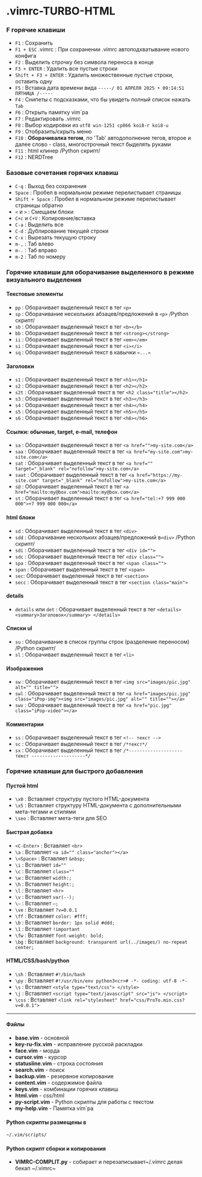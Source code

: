 # .vimrc-TURBO-HTML

### F горячие клавиши

- `F1` : Сохранить
- `F1 + ESC` .vimrc : При сохранении .vimrc автоподхватывание нового конфига
- `F2` : Выделить строчку без символа переноса в конце
- `F3 + ENTER` : Удалить все пустые строки
- `Shift + F3 + ENTER` : Удалить множественные пустые строки, оставить одну
- `F5` : Вставка дата времени вида `-----/ 01 АПРЕЛЯ 2025 • 09:14:51 ПЯТНИЦА /-----`
- `F4` : Снипеты с подсказками, что бы увидеть полный список нажать `Tab`
- `F6` : Открыть памятку vim`ра
- `F7` : Редактировать .vimrc
- `F8` : Выбор кодировки из `utf8 win-1251 cp866 koi8-r koi8-u`
- `F9` : Отобразить/скрыть меню
- `F10` : **Оборачивалка тегом**, по 'Tab' автодополнение тегов, второе и далее слово - class,  многострочный текст быделять руками
- `F11` : html клинер /Python скрипт/
- `F12` : NERDTree

### Базовые сочетания горячих клавиш

- `C-q` :  Выход без сохранения
- `Space` : Пробел в нормальном режиме перелистывает страницы
- `Shift + Space` : Пробел в нормальном режиме перелистывает страницы обратно
- `<` и `>` : Смещаем блоки
- `C+c` и `C+V` :  Копировние/вставка
- `C-a` : Выделить все
- `C-d` : Дублирование текущей строки
- `C-x` : Вырезать текущую строку
- `m-,` : Таб влево
- `m-.` : Таб вправо
- `m-2` : Таб по номеру
### Горячие клавиши для оборачивание выделенного в режиме визуального выделения

#### Текстовые элементы

- `pp` : Оборачивает выделенный текст в тег `<p>`
- `sp` : Оборачивание нескольких абзацев/предложений в `<p>` /Python скрипт/
- `sb` : Оборачивает выделенный текст в тег `<b></b>`
- `bb` : Оборачивает выделенный текст в тег `<strong></strong>`
- `ii` : Оборачивает выделенный текст в тег `<em></em>`
- `si` : Оборачивает выделенный текст в тег `<i></i>`
- `sq` : Оборачивает выделенный текст в кавычки `«...»`

#### Заголовки

- `s1` : Оборачивает выделенный текст в тег `<h1></h1>`
- `s2` : Оборачивает выделенный текст в тег `<h2></h2>`
- `s2t` : Оборачивает выделенный текст в тег `<h2 class="title"></h2>`
- `s3` : Оборачивает выделенный текст в тег `<h3></h3>`
- `s4` : Оборачивает выделенный текст в тег `<h4></h4>`
- `s5` : Оборачивает выделенный текст в тег `<h5></h5>`
- `s6` : Оборачивает выделенный текст в тег `<h6></h6>`

#### Ссылки: обычные, target, e-mail, телефон

- `sa` : Оборачивает выделенный текст в тег `<a href="">my-site.com</a>`
- `saa` : Оборачивает выделенный текст в тег `<a href="my-site.com">my-site.com</a>`
- `sat` : Оборачивает выделенный текст в тег `<a href="" target="_blank" rel="nofollow">my-site.com</a>`
- `saat` : Оборачивает выделенный текст в тег `<a href="https://my-site.com" target="_blank" rel="nofollow">my-site.com</a>`
- `s@` : Оборачивает выделенный текст в тег `<a href="mailto:my@box.com">mailto:my@box.com</a>`
- `st` : Оборачивает выделенный текст в тег `<a href="tel:+7 999 000 000">+7 999 000 000</a>`

#### html блоки

- `sd` : Оборачивает выделенный текст в тег `<div>`
- `sdd` : Оборачивание нескольких абзацев/предложений в`<div>` /Python скрипт/
- `sdi` : Оборачивает выделенный текст в тег `<div id="">`
- `sdc` : Оборачивает выделенный текст в тег `<div class="">`
- `spa` : Оборачивает выделенный текст в тег `<span class="">`
- `span` : Оборачивает выделенный текст в тег `<span>`
- `sec`: Оборачивает выделенный текст в тег `<section>`
- `secc` : Оборачивает выделенный текст в тег `<section class="main">`

#### details
- `details` или `det` : Оборачивает выделенный текст в тег `<details><summary>Заголовок</summary> </details>`

#### Списки ul

- `su` : Оборачивание в список группы строк (разделение переносом) /Python скрипт/
- `sl` : Оборачивает выделенный текст в тег `<li>`

#### Изображения

- `sw` : Оборачивает выделенный текст в тег `<img src="images/pic.jpg" alt="" title="">`
- `swl` : Оборачивает выделенный текст в тег `<a href="images/pic.jpg" class="iPop-img"><img src="images/pic.jpg" alt="" title=""></a>`
- `swv` : Оборачивает выделенный текст в тег `<a href="pic.jpg" class="iPop-video"></a>`

#### Комментарии

- `ss` : Оборачивает выделенный текст в тег `<!-- текст -->`
- `sc` : Оборачивает выделенный текст в тег `/*текст*/`
- `sx` : Оборачивает выделенный текст в тег `/*-------------------- текст --------------------*/`

### Горячие клавиши для быстрого добавления

#### Пустой html

- `\x0` : Вставляет структуру пустого HTML-документа
- `\x5` : Вставляет структуру HTML-документа с дополнительными мета-тегами и стилями
- `\seo` : Вставляет мета-теги для SEO

#### Быстрая добавка

- `<C-Enter>` : Вставляет `<br>`
- `\a` : Вставляет `<a id="" class="anchor"></a>`
- `\<Space>` : Вставляет `&nbsp;`
- `\i` : Вставляет `id=""`
- `\c` : Вставляет `class=""`
- `\w` : Вставляет `width:;`
- `\h` : Вставляет `height:;`
- `\l` : Вставляет `<hr>`
- `\v` : Вставляет `var(--);`
- `\–` : Вставляет `–;`
- `\ve` : Вставляет `?v=0.0.1`
- `\ff` : Вставляет `color: #fff;`
- `\b` : Вставляет `border: 1px solid #ddd;`
- `\1` : Вставляет `!important`
- `\fw` : Вставляет `font-weight: bold;`
- `\bg` : Вставляет `background: transparent url(../images/) no-repeat center;`

#### HTML/CSS/bash/python

- `\sh` : Вставляет `#!/bin/bash`
- `\py` : Вставляет `#!/usr/bin/env python3<cr># -*- coding: utf-8 -*-`
- `\s` : Вставляет `<style type="text/css"> </style>`
- `\j` : Вставляет `<script type="text/javascript" src="js"> </script>`
- `\css` : Вставляет `<link rel="stylesheet" href="css/ProTo.min.css?v=0.0.1">`

---
#### Файлы

- **base.vim** - основной
- **key-ru-fix.vim** - исправление русской раскладки
- **face.vim** - морда
- **cursor.vim** - курсор
- **statusline.vim** - строка состояния
- **search.vim** - поиск
- **backup.vim** - резервное копирование
- **content.vim** - содержимое файла
- **keys.vim** - комбинации горячих клавиш
- **html.vim** - css/html
- **py-script.vim** - Python скрипты для работы с текстом
- **my-help.vim** - Памятка vim`ра

#### Python скрипты размещены в

```HTML
~/.vim/scripts/
```

####  Python скрипт сборки и копирования

- **VIMRC-COMPLIT.py**  - собирает и перезаписывает~/.vimrc делая бекап ~/.vimrc~
